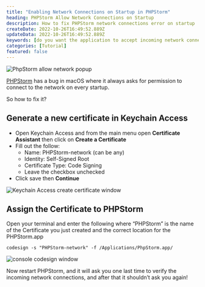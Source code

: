 ```yaml
---
title: "Enabling Network Connections on Startup in PHPStorm"
heading: PHPStorm Allow Network Connections on Startup
description: How to fix PHPStorm network connections error on startup
createDate: 2022-10-26T16:49:52.889Z
updateData: 2022-10-26T16:49:52.889Z
keywords: [do you want the application to accept incoming network connections, accept incoming network connections]
categories: [Tutorial]
featured: false
---
```


<Image src="phpstorm.png" alt="PhpStorm allow network popup" />

[PHPStorm](https://www.jetbrains.com/phpstorm/) has a bug in macOS where it always asks for permission to
connect to the network on every startup.

So how to fix it?

## Generate a new certificate in Keychain Access

- Open Keychain Access and from the main menu open **Certificate Assistant** then click on **Create a Certificate**
- Fill out the follow:
  - Name: PHPStorm-network (can be any)
  - Identity: Self-Signed Root
  - Certificate Type: Code Signing
  - Leave the checkbox unchecked
- Click save then **Continue**

<Image src="certificate.png" alt="Keychain Access create certificate window" />

## Assign the Certificate to PHPStorm

Open your terminal and enter the following where “PHPStorm” is the name of the Certificate you just created and the
correct location for the PHPStorm.app

```shell
codesign -s "PHPStorm-network" -f /Applications/PhpStorm.app/
```

<Image src="console.png" alt="console codesign window" />

Now restart PHPStorm, and it will ask you one last time to verify the incoming network connections, and after that it
shouldn’t ask you again!
